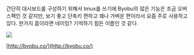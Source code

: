 
간단히 대시보드를 구성하기 위해서 tmux를 쓰기에 Byobu의 많은 기능은 조금 오버 스팩인 것 같지만, 보기 좋고 단축키 편하고 꽤나 가벼운 편이라서 요즘 주로 사용하고 있다. 한가지 흠이라면 네이밍? 기억하기 힘든 이름인 것 같다.

![](https://youtu.be/NawuGmcvKus)

[http://byobu.co/](http://byobu.co/)
